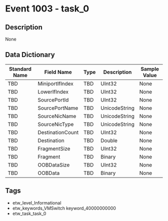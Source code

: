 # Event 1003 - task_0

## Description
None

## Data Dictionary
|Standard Name|Field Name|Type|Description|Sample Value|
|---|---|---|---|---|
|TBD|MiniportIfIndex|TBD|UInt32|None|None|
|TBD|LowerIfIndex|TBD|UInt32|None|None|
|TBD|SourcePortId|TBD|UInt32|None|None|
|TBD|SourcePortName|TBD|UnicodeString|None|None|
|TBD|SourceNicName|TBD|UnicodeString|None|None|
|TBD|SourceNicType|TBD|UnicodeString|None|None|
|TBD|DestinationCount|TBD|UInt32|None|None|
|TBD|Destination|TBD|Double|None|None|
|TBD|FragmentSize|TBD|UInt32|None|None|
|TBD|Fragment|TBD|Binary|None|None|
|TBD|OOBDataSize|TBD|UInt32|None|None|
|TBD|OOBData|TBD|Binary|None|None|

## Tags
* etw_level_Informational
* etw_keywords_VMSwitch keyword_40000000000
* etw_task_task_0